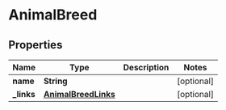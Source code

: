 # AnimalBreed

## Properties
Name | Type | Description | Notes
------------ | ------------- | ------------- | -------------
**name** | **String** |  |  [optional]
**_links** | [**AnimalBreedLinks**](AnimalBreedLinks.md) |  |  [optional]
